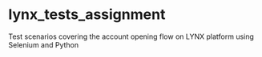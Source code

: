 # lynx_tests_assignment
Test scenarios covering the account opening flow on LYNX platform using Selenium and Python

